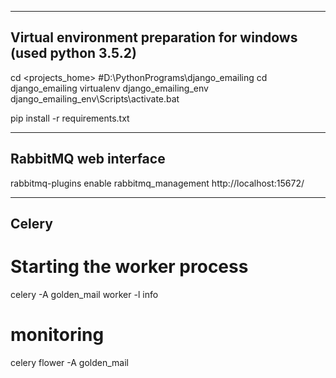----------------------------------
Virtual environment preparation
for windows (used python 3.5.2)
----------------------------------
cd <projects_home>  #D:\PythonPrograms\django_emailing
cd django_emailing
virtualenv django_emailing_env
django_emailing_env\Scripts\activate.bat

pip install -r requirements.txt

----------------------------------
RabbitMQ web interface
----------------------------------
rabbitmq-plugins enable rabbitmq_management
http://localhost:15672/

-----------------------------------
Celery
-----------------------------------
# Starting the worker process
celery -A golden_mail worker -l info
# monitoring
celery flower -A golden_mail